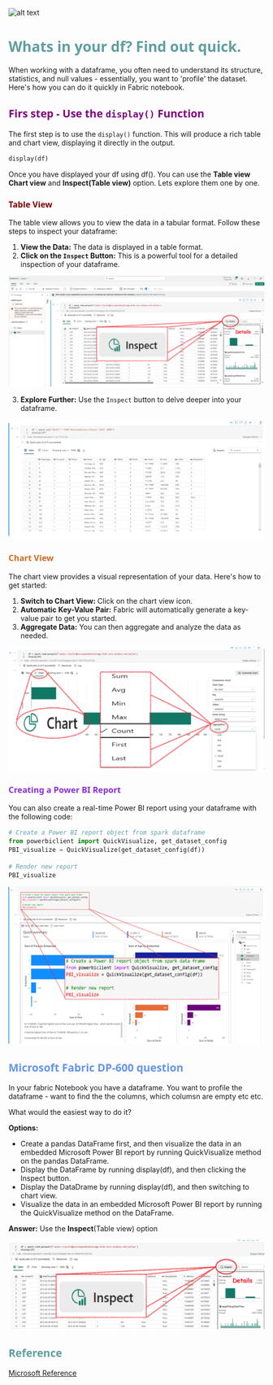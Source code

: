 
![alt text](images\remdup_image-6.png)

# <span style="color: CadetBlue; font-family: Segoe UI, sans-serif;">Whats in your df? Find out quick.</span>

When working with a dataframe, you often need to understand its structure, statistics, and null values - essentially, you want to 'profile' the dataset. Here's how you can do it quickly in Fabric notebook.

## <span style="color: Purple; font-family: Segoe UI, sans-serif;">Firs step - Use the `display()` Function

The first step is to use the `display()` function. This will produce a rich table and chart view, displaying it directly in the output.

```python
display(df)
```
Once you have displayed your df using df(). You can use the **Table view** **Chart view** and **Inspect(Table view)** option. Lets explore them one by one.

### <span style="color: Maroon; font-family: Segoe UI, sans-serif;">Table View

The table view allows you to view the data in a tabular format. Follow these steps to inspect your dataframe:

1. **View the Data:** The data is displayed in a table format.
2. **Click on the `Inspect` Button:** This is a powerful tool for a detailed inspection of your dataframe.

![Table View](images\remdup_image-3.png)

3. **Explore Further:** Use the `Inspect` button to delve deeper into your dataframe.

![Dataframe Inspection](images\rich-dataframe-preview.gif)

### <span style="color: Chocolate; font-family: Segoe UI, sans-serif;">Chart View

The chart view provides a visual representation of your data. Here's how to get started:

1. **Switch to Chart View:** Click on the chart view icon.
2. **Automatic Key-Value Pair:** Fabric will automatically generate a key-value pair to get you started.
3. **Aggregate Data:** You can then aggregate and analyze the data as needed.

![Chart View](images\remdup_image-4.png)

### <span style="color: BlueViolet; font-family: Segoe UI, sans-serif;">Creating a Power BI Report

You can also create a real-time Power BI report using your dataframe with the following code:

```python
# Create a Power BI report object from spark dataframe
from powerbiclient import QuickVisualize, get_dataset_config
PBI_visualize = QuickVisualize(get_dataset_config(df))

# Render new report
PBI_visualize
```

![Power BI Report](images\remdup_image-5.png)

## <span style="color: CornflowerBlue; font-family: Segoe UI, sans-serif;">Microsoft Fabric DP-600 question

In your fabric Notebook you have a dataframe. You want to profile the dataframe - want to find the the columns, which columsn are empty etc etc.

What would the easiest way to do it?

**Options:**

- Create a pandas DataFrame first, and then visualize the data in an embedded Microsoft Power BI report by running QuickVisualize method on the pandas DataFrame.
- Display the DataFrame by running display(df), and then clicking the Inspect button.
- Display the DataDrame by running display(df), and then switching to chart view.
- Visualize the data in an embedded Microsoft Power BI report by running the QuickVisualize method on the DataFrame.

**Answer:** Use the **Inspect**(Table view) option

![alt text](images\remdup_image-7.png)

## <span style="color: CadetBlue; font-family: Segoe UI, sans-serif;">Reference

[Microsoft Reference](https://learn.microsoft.com/en-us/fabric/data-engineering/notebook-visualization)
